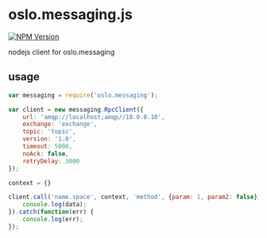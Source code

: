 # oslo.messaging.js

[![NPM Version][npm-image]][npm-url]

nodejs client for oslo.messaging

## usage

```javascript
var messaging = require('oslo.messaging');

var client = new messaging.RpcClient({
    url: 'amqp://localhost;amqp//10.0.0.10',
    exchange: 'exchange',
    topic: 'topic',
    version: '1.0',
    timeout: 5000,
    noAck: false,
    retryDelay: 3000
});

context = {}

client.call('name.space', context, 'method', {param: 1, param2: false}).then(function(data) {
    console.log(data);
}).catch(function(err) {
    console.log(err);
});
```

[npm-image]: https://img.shields.io/npm/v/oslo.messaging.svg?style=flat
[npm-url]: https://npmjs.org/package/oslo.messaging
